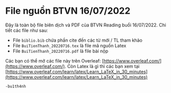 # File nguồn BTVN 16/07/2022
 
Đây là toàn bộ file biên dịch và PDF của BTVN Reading buổi 16/07/2022. Chi tiết các file như sau: 

* File `biblio.bib` chứa phần cite đến các từ mới / TL tham khảo
* File `BuiTienThanh_20220716.tex` là file mã nguồn Latex
* File `BuiTienThanh_20220716.pdf` là file bài nộp

Các bạn có thể mở các file này trên Overleaf: [https://www.overleaf.com/](https://www.overleaf.com/). Còn Latex là gì thì các bạn xem tại [https://www.overleaf.com/learn/latex/Learn_LaTeX_in_30_minutes](https://www.overleaf.com/learn/latex/Learn_LaTeX_in_30_minutes)

`-bu1th4nh`